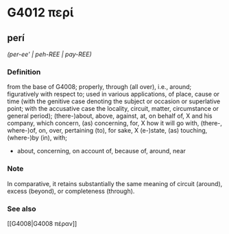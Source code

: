 # G4012 περί

## perí

_(per-ee' | peh-REE | pay-REE)_

### Definition

from the base of G4008; properly, through (all over), i.e., around; figuratively with respect to; used in various applications, of place, cause or time (with the genitive case denoting the subject or occasion or superlative point; with the accusative case the locality, circuit, matter, circumstance or general period); (there-)about, above, against, at, on behalf of, X and his company, which concern, (as) concerning, for, X how it will go with, (there-, where-)of, on, over, pertaining (to), for sake, X (e-)state, (as) touching, (where-)by (in), with; 

- about, concerning, on account of, because of, around, near

### Note

In comparative, it retains substantially the same meaning of circuit (around), excess (beyond), or completeness (through).

### See also

[[G4008|G4008 πέραν]]
